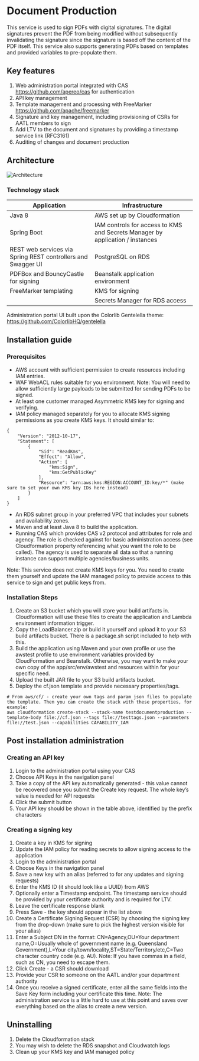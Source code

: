 # Document Production
This service is used to sign PDFs with digital signatures. The digital signatures prevent the PDF from being modified without subsequently invalidating the signature since the signature is based off the content of the PDF itself. This service also supports generating PDFs based on templates and provided variables to pre-populate them.

## Key features
1. Web administration portal integrated with CAS https://github.com/apereo/cas for authentication
2. API key management
3. Template management and processing with FreeMarker https://github.com/apache/freemarker
4. Signature and key management, including provisioning of CSRs for AATL members to sign
5. Add LTV to the document and signatures by providing a timestamp service link (RFC3161)
6. Auditing of changes and document production

## Architecture
![Architecture](https://github.com/qld-gov-au/documentproduction/raw/main/arch.png)

### Technology stack
| Application | Infrastructure |
| ------------- |-------------|
| Java 8 | AWS set up by Cloudformation |
| Spring Boot | IAM controls for access to KMS and Secrets Manager by application / instances | 
| REST web services via Spring REST controllers and Swagger UI | PostgreSQL on RDS |
| PDFBox and BouncyCastle for signing | Beanstalk application environment |
| FreeMarker templating | KMS for signing |
| | Secrets Manager for RDS access |

Administration portal UI built upon the Colorlib Gentelella theme: https://github.com/ColorlibHQ/gentelella

## Installation guide
### Prerequisites
- AWS account with sufficient permission to create resources including IAM entries.
- WAF WebACL rules suitable for you environment. Note: You will need to allow sufficiently large payloads to be submitted for sending PDFs to be signed.
- At least one customer managed Asymmetric KMS key for signing and verifying.
- IAM policy managed separately for you to allocate KMS signing permissions as you create KMS keys. It should similar to:
```
{
    "Version": "2012-10-17",
    "Statement": [
        {
            "Sid": "ReadKms",
            "Effect": "Allow",
            "Action": [
                "kms:Sign",
                "kms:GetPublicKey"
            ],
            "Resource": "arn:aws:kms:REGION:ACCOUNT_ID:key/*" (make sure to set your own KMS key IDs here instead)
        }
    ]
}
```
- An RDS subnet group in your preferred VPC that includes your subnets and availability zones.
- Maven and at least Java 8 to build the application.
- Running CAS which provides CAS v2 protocol and attributes for role and agency. The role is checked against for basic administration access (see Cloudformation property referencing what you want the role to be called). The agency is used to separate all data so that a running instance can support multiple agencies/business units.

Note: This service does not create KMS keys for you. You need to create them yourself and update the IAM managed policy to provide access to this service to sign and get public keys from.

### Installation Steps
1. Create an S3 bucket which you will store your build artifacts in. Cloudformation will use these files to create the application and Lambda environment information trigger.
2. Copy the LoadBalancer.zip or build it yourself and upload it to your S3 build artifacts bucket. There is a package.sh script included to help with this.
3. Build the application using Maven and your own profile or use the awstest profile to use environment variables provided by CloudFormation and Beanstalk. Otherwise, you may want to make your own copy of the app/src/env/awstest and resources within for your specific need.
4. Upload the built JAR file to your S3 build artifacts bucket.
5. Deploy the cf.json template and provide necessary properties/tags.
```
# From aws/cf/ - create your own tags and param json files to populate the template. Then you can create the stack with these properties, for example:
aws cloudformation create-stack --stack-name testdocumentproduction --template-body file://cf.json --tags file://testtags.json --parameters file://test.json --capabilities CAPABILITY_IAM
```

## Post installation administration
### Creating an API key
1. Login to the administration portal using your CAS
2. Choose API Keys in the navigation panel
3. Take a copy of the API key automatically generated - this value cannot be recovered once you submit the Create key request. The whole key’s value is needed for API requests
4. Click the submit button
5. Your API key should be shown in the table above, identified by the prefix characters

### Creating a signing key
1. Create a key in KMS for signing
2. Update the IAM policy for reading secrets to allow signing access to the application
3. Login to the administration portal
4. Choose Keys in the navigation panel
5. Save a new key with an alias (referred to for any updates and signing requests)
6. Enter the KMS ID (it should look like a UUID) from AWS
7. Optionally enter a Timestamp endpoint. The timestamp service should be provided by your certificate authority and is required for LTV.
8. Leave the certificate response blank
9. Press Save - the key should appear in the list above
10. Create a Certificate Signing Request (CSR) by choosing the signing key from the drop-down (make sure to pick the highest version visible for your alias)
11. Enter a Subject DN in the format: CN=Agency,OU=Your department name,O=Usually whole of government name (e.g. Queensland Government),L=Your city/town/locality,ST=State/Territory/etc,C=Two character country code (e.g. AU). Note: If you have commas in a field, such as CN, you need to escape them.
12. Click Create - a CSR should download
13. Provide your CSR to someone on the AATL and/or your department authority
14. Once you receive a signed certificate, enter all the same fields into the Save Key form including your certificate this time. Note: The administration service is a little hard to use at this point and saves over everything based on the alias to create a new version.

## Uninstalling
1. Delete the Cloudformation stack 
2. You may wish to delete the RDS snapshot and Cloudwatch logs
3. Clean up your KMS key and IAM managed policy
